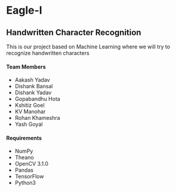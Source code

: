 # Eagle-I
<h2><b> Handwritten Character Recognition</b> </h2>
<p> This is our project based on Machine Learning where we will try to recognize handwritten characters </p>

<h4><b>Team Members</b></h4>
<ul>
<li>Aakash Yadav</li>
<li>Dishank Bansal</li>
<li>Dishank Yadav</li>
<li>Gopabandhu Hota</li>
<li>Kshitiz Goel</li>
<li>KV Manohar</li>
<li>Rohan Khameshra</li>
<li>Yash Goyal</li>
</ul>

<h4><b>Requirements</b></h4>
<ul>
<li>NumPy</li>
<li>Theano</li>
<li>OpenCV 3.1.0</li>
<li>Pandas</li>
<li>TensorFlow</li>
<li>Python3</li>
</ul>
